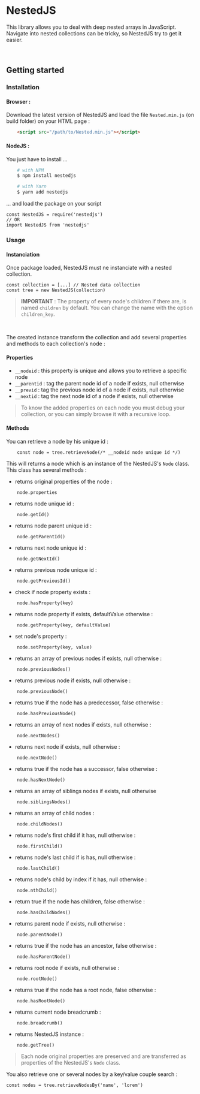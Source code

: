 # NestedJS
This library allows you to deal with deep nested arrays in JavaScript.<br>
Navigate into nested collections can be tricky, so NestedJS try to get it easier.

<br>

## Getting started
### Installation
#### Browser :
Download the latest version of NestedJS and load the file `Nested.min.js` (on build folder) on your HTML page :
```HTML
    <script src="/path/to/Nested.min.js"></script>
```

#### NodeJS :
You just have to install ...
```bash
    # with NPM
    $ npm install nestedjs

    # with Yarn
    $ yarn add nestedjs
```

... and load the package on your script
```JS
const NestedJS = require('nestedjs')
// OR
import NestedJS from 'nestedjs'
```

### Usage
#### Instanciation
Once package loaded, NestedJS must ne instanciate with a nested collection.
```JS
const collection = [...] // Nested data collection
const tree = new NestedJS(collection)
```
> **IMPORTANT** : The property of every node's children if there are, is named `children` by default. You can change the name with the option `children_key`.

<br>

The created instance transform the collection and add several properties and methods to each collection's node :
#### Properties
 - `__nodeid` : this property is unique and allows you to retrieve a specific node
 - `__parentid` : tag the parent node id of a node if exists, null otherwise
 - `__previd` : tag the previous node id of a node if exists, null otherwise
 - `__nextid` : tag the next node id of a node if exists, null otherwise

 > To know the added properties on each node you must debug your collection, or you can simply browse it with a recursive loop.

#### Methods
You can retrieve a node by his unique id :
```JS
    const node = tree.retrieveNode(/* __nodeid node unique id */)
```

This will returns a node which is an instance of the NestedJS's `Node` class. This class has several methods :

- returns original properties of the node :
```JS
    node.properties
```

- returns node unique id :
```JS
    node.getId()
```

- returns node parent unique id :
```JS
    node.getParentId()
```

- returns next node unique id :
```JS
    node.getNextId()
```

- returns previous node unique id :
```JS
    node.getPreviousId()
```

- check if node property exists :
```JS
    node.hasProperty(key)
```

- returns node property if exists, defaultValue otherwise :
```JS
    node.getProperty(key, defaultValue)
```

- set node's property :
```JS
    node.setProperty(key, value)
```

- returns an array of previous nodes if exists, null otherwise :
```JS
    node.previousNodes()
```

- returns previous node if exists, null otherwise :
```JS
    node.previousNode()
```

- returns true if the node has a predecessor, false otherwise :
```JS
    node.hasPreviousNode()
```

- returns an array of next nodes if exists, null otherwise :
```JS
    node.nextNodes()
```

- returns next node if exists, null otherwise :
```JS
    node.nextNode()
```

- returns true if the node has a successor, false otherwise :
```JS
    node.hasNextNode()
```

- returns an array of siblings nodes if exists, null otherwise
```JS
    node.siblingsNodes()
```

- returns an array of child nodes :
```JS
    node.childNodes()
```

- returns node's first child if it has, null otherwise :
```JS
    node.firstChild()
```

- returns node's last child if is has, null otherwise :
```JS
    node.lastChild()
```

- returns node's child by index if it has, null otherwise :
```JS
    node.nthChild()
```

- return true if the node has children, false otherwise :
```JS
    node.hasChildNodes()
```

- returns parent node if exists, null otherwise :
```JS
    node.parentNode()
```

- returns true if the node has an ancestor, false otherwise :
```JS
    node.hasParentNode()
```

- returns root node if exists, null otherwise :
```JS
    node.rootNode()
```

- returns true if the node has a root node, false otherwise :
```JS
    node.hasRootNode()
```

- returns current node breadcrumb :
```JS
    node.breadcrumb()
```

- returns NestedJS instance :
```JS
    node.getTree()
```

> Each node original properties are preserved and are transferred as properties of the NestedJS's `Node` class.

You also retrieve one or several nodes by a key/value couple search :
```JS
const nodes = tree.retrieveNodesBy('name', 'lorem')
```